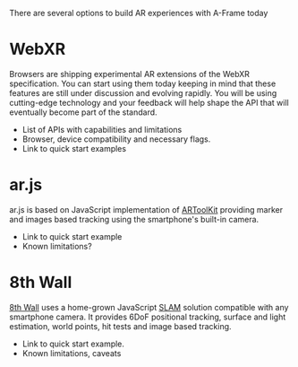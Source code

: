 There are several options to build AR experiences with A-Frame today

# WebXR

Browsers are shipping experimental AR extensions of the WebXR specification. You can start using them today keeping in mind that these features are still under discussion and evolving rapidly. You will be using cutting-edge technology and your feedback will help shape the API that will eventually become part of the standard.

- List of APIs with capabilities and limitations
- Browser, device compatibility and necessary flags.
- Link to quick start examples

# ar.js

ar.js is based on JavaScript implementation of [ARToolKit](https://github.com/artoolkitx/jsartoolkit5) providing marker and images based tracking using the smartphone's built-in camera. 

- Link to quick start example
- Known limitations?

# 8th Wall

[8th Wall](https://www.8thwall.com/) uses a home-grown JavaScript [SLAM](https://en.wikipedia.org/wiki/Simultaneous_localization_and_mapping) solution compatible with any smartphone camera. It provides 6DoF positional tracking, surface and light estimation, world points, hit tests and image based tracking.

- Link to quick start example.
- Known limitations, caveats